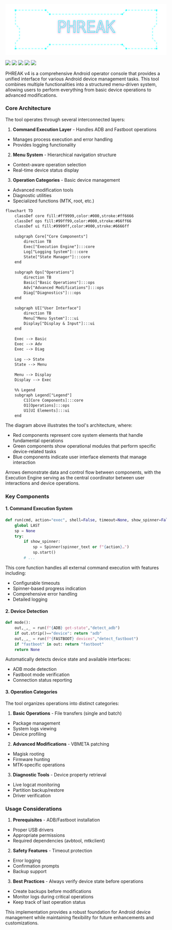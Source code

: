 ![Sheen Banner](https://raw.githubusercontent.com/74Thirsty/74Thirsty/main/assets/phreak.svg)



<a href="#"><img src="https://img.shields.io/badge/Built%20with-PyCharm-8fbad9?logo=pycharm&logoColor=black&labelColor=7bafd4"></a>
<a href="#"><img src="https://img.shields.io/badge/Python-3.10_|_3.11_|_3.12-b7d0e3?logo=python&logoColor=black&labelColor=a3c5de"></a>
<a href="#"><img src="https://img.shields.io/badge/Solidity-0.8.20_|_0.8.28-dfe7ed?logo=ethereum&logoColor=black&labelColor=cbdce8"></a>
<a href="#"><img src="https://img.shields.io/badge/Flashbots-MEV%20Bundle-b7d0e3?logo=thunderbird&logoColor=black&labelColor=cbdce8"></a>
<a href="#"><img src="https://img.shields.io/badge/Ephemeral-Contracts-7bafd4?logo=nodedotjs&logoColor=black&labelColor=8fbad9"></a>


PHREAK v4 is a comprehensive Android operator console that provides a unified interface for various Android device management tasks. This tool combines multiple functionalities into a structured menu-driven system, allowing users to perform everything from basic device operations to advanced modifications.

### Core Architecture

The tool operates through several interconnected layers:

1. **Command Execution Layer**  - Handles ADB and Fastboot operations
  - Manages process execution and error handling
  - Provides logging functionality


2. **Menu System**  - Hierarchical navigation structure
  - Context-aware operation selection
  - Real-time device status display


3. **Operation Categories**  - Basic device management
  - Advanced modification tools
  - Diagnostic utilities
  - Specialized functions (MTK, root, etc.)




```mermaid
flowchart TD
    classDef core fill:#ff9999,color:#000,stroke:#ff6666
    classDef ops fill:#99ff99,color:#000,stroke:#66ff66
    classDef ui fill:#9999ff,color:#000,stroke:#6666ff
    
    subgraph Core["Core Components"]
        direction TB
        Exec["Execution Engine"]:::core
        Log["Logging System"]:::core
        State["State Manager"]:::core
    end
    
    subgraph Ops["Operations"]
        direction TB
        Basic["Basic Operations"]:::ops
        Adv["Advanced Modifications"]:::ops
        Diag["Diagnostics"]:::ops
    end
    
    subgraph UI["User Interface"]
        direction TB
        Menu["Menu System"]:::ui
        Display["Display & Input"]:::ui
    end
    
    Exec --> Basic
    Exec --> Adv
    Exec --> Diag
    
    Log --> State
    State --> Menu
    
    Menu --> Display
    Display --> Exec
    
    %% Legend
    subgraph Legend["Legend"]
        C1[Core Components]:::core
        O1[Operations]:::ops
        U1[UI Elements]:::ui
    end
```


The diagram above illustrates the tool's architecture, where:

- Red components represent core system elements that handle fundamental operations
- Green components show operational modules that perform specific device-related tasks
- Blue components indicate user interface elements that manage interaction

Arrows demonstrate data and control flow between components, with the Execution Engine serving as the central coordinator between user interactions and device operations.

### Key Components

#### 1. Command Execution System

```python
def run(cmd, action="exec", shell=False, timeout=None, show_spinner=False, spinner_text=None):
    global LAST
    sp = None
    try:
        if show_spinner:
            sp = Spinner(spinner_text or f"{action}…")
            sp.start()
        # ...
```

This core function handles all external command execution with features including:

- Configurable timeouts
- Spinner-based progress indication
- Comprehensive error handling
- Detailed logging

#### 2. Device Detection

```python
def mode():
    out,_,_ = run(f"{ADB} get-state","detect_adb")
    if out.strip()=="device": return "adb"
    out,_,_ = run(f"{FASTBOOT} devices","detect_fastboot")
    if "fastboot" in out: return "fastboot"
    return None
```

Automatically detects device state and available interfaces:

- ADB mode detection
- Fastboot mode verification
- Connection status reporting

#### 3. Operation Categories

The tool organizes operations into distinct categories:

1. **Basic Operations**  - File transfers (single and batch)
  - Package management
  - System logs viewing
  - Device profiling


2. **Advanced Modifications**  - VBMETA patching
  - Magisk rooting
  - Firmware hunting
  - MTK-specific operations


3. **Diagnostic Tools**  - Device property retrieval
  - Live logcat monitoring
  - Partition backup/restore
  - Driver verification



### Usage Considerations

1. **Prerequisites**  - ADB/Fastboot installation
  - Proper USB drivers
  - Appropriate permissions
  - Required dependencies (avbtool, mtkclient)


2. **Safety Features**  - Timeout protection
  - Error logging
  - Confirmation prompts
  - Backup support


3. **Best Practices**  - Always verify device state before operations
  - Create backups before modifications
  - Monitor logs during critical operations
  - Keep track of last operation status



This implementation provides a robust foundation for Android device management while maintaining flexibility for future enhancements and customizations.
